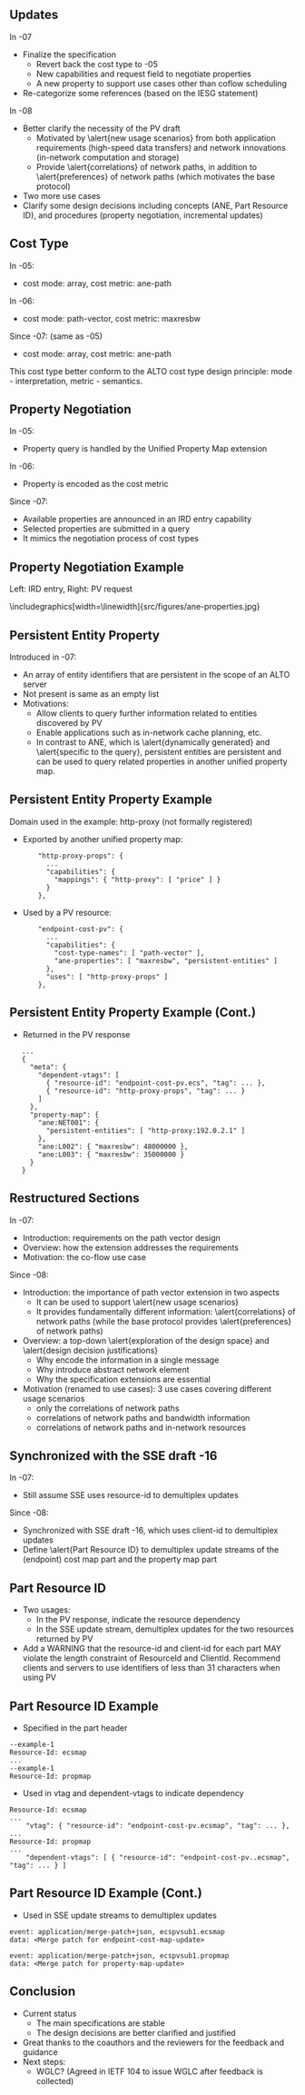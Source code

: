 ## Updates

In -07

- Finalize the specification
  - Revert back the cost type to -05
  - New capabilities and request field to negotiate properties
  - A new property to support use cases other than coflow scheduling
- Re-categorize some references (based on the IESG statement)

In -08

- Better clarify the necessity of the PV draft
  - Motivated by \alert{new usage scenarios} from both application requirements
    (high-speed data transfers) and network innovations (in-network computation
    and storage)
  - Provide \alert{correlations} of network paths, in addition to
    \alert{preferences} of network paths (which motivates the base protocol)
- Two more use cases
- Clarify some design decisions including concepts (ANE, Part Resource ID), and
  procedures (property negotiation, incremental updates)

## Cost Type

In -05:

- cost mode: array, cost metric: ane-path

In -06:

- cost mode: path-vector, cost metric: maxresbw

Since -07: (same as -05)

- cost mode: array, cost metric: ane-path

This cost type better conform to the ALTO cost type design principle: mode -
interpretation, metric - semantics.

## Property Negotiation

In -05:

- Property query is handled by the Unified Property Map extension

In -06:

- Property is encoded as the cost metric

Since -07:

- Available properties are announced in an IRD entry capability
- Selected properties are submitted in a query
- It mimics the negotiation process of cost types

## Property Negotiation Example

Left: IRD entry, Right: PV request

\includegraphics[width=\linewidth]{src/figures/ane-properties.jpg}

## Persistent Entity Property

Introduced in -07:

- An array of entity identifiers that are persistent in the scope of an ALTO server
- Not present is same as an empty list
- Motivations:
  - Allow clients to query further information related to entities discovered by
    PV
  - Enable applications such as in-network cache planning, etc.
  - In contrast to ANE, which is \alert{dynamically generated} and
    \alert{specific to the query}, persistent entities are persistent and can be
    used to query related properties in another unified property map.

## Persistent Entity Property Example

Domain used in the example: http-proxy (not formally registered)

- Exported by another unified property map:

```
       "http-proxy-props": {
         ...
         "capabilities": {
           "mappings": { "http-proxy": [ "price" ] }
         }
       },
```

- Used by a PV resource:

```
       "endpoint-cost-pv": {
         ...
         "capabilities": {
           "cost-type-names": [ "path-vector" ],
           "ane-properties": [ "maxresbw", "persistent-entities" ]
         },
         "uses": [ "http-proxy-props" ]
       },
```

## Persistent Entity Property Example (Cont.)
- Returned in the PV response

```
   ...
   {
     "meta": {
       "dependent-vtags": [
         { "resource-id": "endpoint-cost-pv.ecs", "tag": ... },
         { "resource-id": "http-proxy-props", "tag": ... }
       ]
     },
     "property-map": {
       "ane:NET001": {
         "persistent-entities": [ "http-proxy:192.0.2.1" ]
       },
       "ane:L002": { "maxresbw": 48000000 },
       "ane:L003": { "maxresbw": 35000000 }
     }
   }
```

## Restructured Sections

In -07:

- Introduction: requirements on the path vector design
- Overview: how the extension addresses the requirements
- Motivation: the co-flow use case

Since -08:

- Introduction: the importance of path vector extension in two aspects
  - It can be used to support \alert{new usage scenarios}
  - It provides fundamentally different information: \alert{correlations} of network
    paths (while the base protocol provides \alert{preferences} of network paths)
- Overview: a top-down \alert{exploration of the design space} and \alert{design
  decision justifications}
  - Why encode the information in a single message
  - Why introduce abstract network element
  - Why the specification extensions are essential
- Motivation (renamed to use cases): 3 use cases covering different usage scenarios
  - only the correlations of network paths
  - correlations of network paths and bandwidth information
  - correlations of network paths and in-network resources

## Synchronized with the SSE draft -16

In -07:

- Still assume SSE uses resource-id to demultiplex updates

Since -08:

- Synchronized with SSE draft -16, which uses client-id to demultiplex updates
- Define \alert{Part Resource ID} to demultiplex update streams of the
  (endpoint) cost map part and the property map part

## Part Resource ID

- Two usages:
  - In the PV response, indicate the resource dependency
  - In the SSE update stream, demultiplex updates for the two resources returned
    by PV
- Add a WARNING that the resource-id and client-id for each part MAY violate the
  length constraint of ResourceId and ClientId. Recommend clients and servers to
  use identifiers of less than 31 characters when using PV

## Part Resource ID Example

- Specified in the part header

```
--example-1
Resource-Id: ecsmap
...
--example-1
Resource-Id: propmap
```

- Used in vtag and dependent-vtags to indicate dependency

```
Resource-Id: ecsmap
...
    "vtag": { "resource-id": "endpoint-cost-pv.ecsmap", "tag": ... },
...
Resource-Id: propmap
...
    "dependent-vtags": [ { "resource-id": "endpoint-cost-pv..ecsmap", "tag": ... } ]
```

## Part Resource ID Example (Cont.)

- Used in SSE update streams to demultiplex updates

```
event: application/merge-patch+json, ecspvsub1.ecsmap
data: <Merge patch for endpoint-cost-map-update>

event: application/merge-patch+json, ecspvsub1.propmap
data: <Merge patch for property-map-update>
```

## Conclusion

- Current status
  - The main specifications are stable
  - The design decisions are better clarified and justified
- Great thanks to the coauthors and the reviewers for the feedback and guidance
- Next steps:
  - WGLC? (Agreed in IETF 104 to issue WGLC after feedback is collected)
